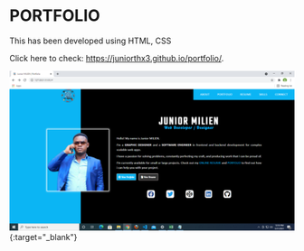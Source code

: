 # PORTFOLIO

This has been developed using HTML, CSS

Click here to check: https://juniorthx3.github.io/portfolio/.

![Project pic](screen.PNG){:target="_blank"}
